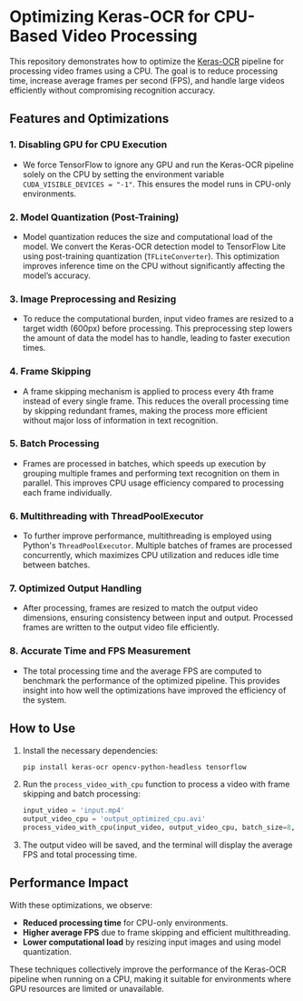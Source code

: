 
# **Optimizing Keras-OCR for CPU-Based Video Processing**

This repository demonstrates how to optimize the [Keras-OCR](https://github.com/faustomorales/keras-ocr) pipeline for processing video frames using a CPU. The goal is to reduce processing time, increase average frames per second (FPS), and handle large videos efficiently without compromising recognition accuracy.

## **Features and Optimizations**

### 1. **Disabling GPU for CPU Execution**
   - We force TensorFlow to ignore any GPU and run the Keras-OCR pipeline solely on the CPU by setting the environment variable `CUDA_VISIBLE_DEVICES = "-1"`. This ensures the model runs in CPU-only environments.

### 2. **Model Quantization (Post-Training)**
   - Model quantization reduces the size and computational load of the model. We convert the Keras-OCR detection model to TensorFlow Lite using post-training quantization (`TFLiteConverter`). This optimization improves inference time on the CPU without significantly affecting the model’s accuracy.

### 3. **Image Preprocessing and Resizing**
   - To reduce the computational burden, input video frames are resized to a target width (600px) before processing. This preprocessing step lowers the amount of data the model has to handle, leading to faster execution times.

### 4. **Frame Skipping**
   - A frame skipping mechanism is applied to process every 4th frame instead of every single frame. This reduces the overall processing time by skipping redundant frames, making the process more efficient without major loss of information in text recognition.

### 5. **Batch Processing**
   - Frames are processed in batches, which speeds up execution by grouping multiple frames and performing text recognition on them in parallel. This improves CPU usage efficiency compared to processing each frame individually.

### 6. **Multithreading with ThreadPoolExecutor**
   - To further improve performance, multithreading is employed using Python's `ThreadPoolExecutor`. Multiple batches of frames are processed concurrently, which maximizes CPU utilization and reduces idle time between batches.

### 7. **Optimized Output Handling**
   - After processing, frames are resized to match the output video dimensions, ensuring consistency between input and output. Processed frames are written to the output video file efficiently.

### 8. **Accurate Time and FPS Measurement**
   - The total processing time and the average FPS are computed to benchmark the performance of the optimized pipeline. This provides insight into how well the optimizations have improved the efficiency of the system.

## **How to Use**

1. Install the necessary dependencies:
   ```bash
   pip install keras-ocr opencv-python-headless tensorflow
   ```

2. Run the `process_video_with_cpu` function to process a video with frame skipping and batch processing:
   ```python
   input_video = 'input.mp4'
   output_video_cpu = 'output_optimized_cpu.avi'
   process_video_with_cpu(input_video, output_video_cpu, batch_size=8, frame_skip_interval=4)
   ```

3. The output video will be saved, and the terminal will display the average FPS and total processing time.

## **Performance Impact**
With these optimizations, we observe:
   - **Reduced processing time** for CPU-only environments.
   - **Higher average FPS** due to frame skipping and efficient multithreading.
   - **Lower computational load** by resizing input images and using model quantization.
   
These techniques collectively improve the performance of the Keras-OCR pipeline when running on a CPU, making it suitable for environments where GPU resources are limited or unavailable.
